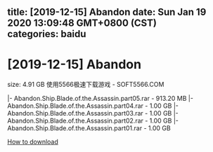 
title: [2019-12-15] Abandon
date: Sun Jan 19 2020 13:09:48 GMT+0800 (CST)    
categories: baidu
---

# [2019-12-15] Abandon
size: 4.91 GB
 使用5566极速下载游戏 - SOFT5566.COM
 
|- Abandon.Ship.Blade.of.the.Assassin.part05.rar - 913.20 MB
|- Abandon.Ship.Blade.of.the.Assassin.part04.rar - 1.00 GB
|- Abandon.Ship.Blade.of.the.Assassin.part03.rar - 1.00 GB
|- Abandon.Ship.Blade.of.the.Assassin.part02.rar - 1.00 GB
|- Abandon.Ship.Blade.of.the.Assassin.part01.rar - 1.00 GB

[How to download](https://bpcam.bemobtrk.com/go/2ceec3aa-1ca2-46d6-b9ff-aaa5c184517c?jno=190)